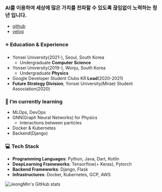 ### AI를 이용하여 세상에 많은 가치를 전파할 수 있도록 끊임없이 노력하는 청년 입니다.
- [github](https://github.com/silverstar0727)
- [velog](https://velog.io/@djm0727)


### ⭐️ Education & Experience
- Yonsei University(2021-), Seoul, South Korea
  - Undergraduate **Computer Science**
- Yonsei University(2019-), Wonju, South Korea
  - Undergraduate **Physics**
- Google Developer Student Clubs KR **Lead**(2020-2021)
- **Future Strategy Division**, Yonsei University(Mirae) Student Association(2020)

### 🌱 I’m currently learning 
- MLOps, DevOps
- GNN(Graph Neural Networks) for Physics
  - Interactions between particles
- Docker & Kubernetes
- Backend(Django)

### 💻 Tech Stack
- **Programming Languages**: Python, Java, Dart, Kotlin
- **DeepLearning Frameworks**: Tensorflow(+ Keras), Pytorch
- **Backend Frameworks**: Django, Flask
- **Infrastructures**: Docker, Kubernetes, GCP, AWS

![JeongMin's GitHub stats](https://github-readme-stats.vercel.app/api?username=silverstar0727&show_icons=true&theme=vue-dark)
